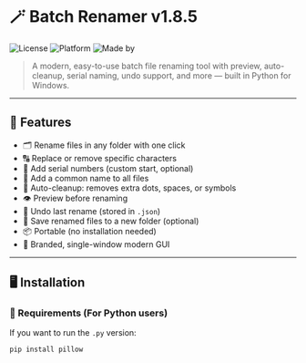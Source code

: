 # 🪄 Batch Renamer v1.8.5

![License](https://img.shields.io/badge/license-MIT-blue.svg)
![Platform](https://img.shields.io/badge/platform-Windows-blue)
![Made by](https://img.shields.io/badge/Made%20By-NihadSquare-blue)

> A modern, easy-to-use batch file renaming tool with preview, auto-cleanup, serial naming, undo support, and more — built in Python for Windows.

---

## 🚀 Features

- 🗂 Rename files in any folder with one click
- 🔠 Replace or remove specific characters
- 🔢 Add serial numbers (custom start, optional)
- 📛 Add a common name to all files
- 🧹 Auto-cleanup: removes extra dots, spaces, or symbols
- 👁 Preview before renaming
- 🔄 Undo last rename (stored in `.json`)
- 📂 Save renamed files to a new folder (optional)
- 📦 Portable (no installation needed)
- 🎨 Branded, single-window modern GUI

---

## 🖥 Installation

### 🔧 Requirements (For Python users)
If you want to run the `.py` version:
```bash
pip install pillow
